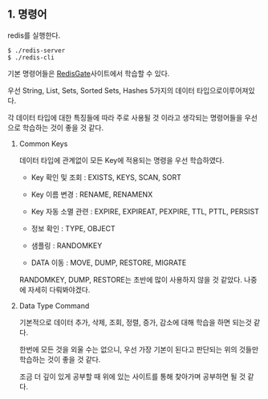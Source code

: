 ## 1. 명령어

redis를 실행한다.

    $ ./redis-server
    $ ./redis-cli

기본 명령어들은 [RedisGate](http://redisgate.kr/redis/introduction/redis_intro.php)사이트에서 학습할 수 있다.

우선 String, List, Sets, Sorted Sets, Hashes 5가지의 데이터 타입으로이루어져있다.

각 데이터 타입에 대한 특징들에 따라 주로 사용될 것 이라고 생각되는 명령어들을 우선으로 학습하는 것이 좋을 것 같다.

1. Common Keys

    데이터 타입에 관계없이 모든 Key에 적용되는 명령을 우선 학습하였다.

    - Key 확인 및 조회 : EXISTS, KEYS, SCAN, SORT

    - Key 이름 변경 : RENAME, RENAMENX

    - Key 자동 소멸 관련 : EXPIRE, EXPIREAT, PEXPIRE, TTL, PTTL, PERSIST

    - 정보 확인 : TYPE, OBJECT

    - 샘플링 : RANDOMKEY

    - DATA 이동 : MOVE, DUMP, RESTORE, MIGRATE

    RANDOMKEY, DUMP, RESTORE는 초반에 많이 사용하지 않을 것 같았다. 나중에 자세히 다뤄봐야겠다.

2. Data Type Command

    기본적으로 데이터 추가, 삭제, 조회, 정렬, 증가, 감소에 대해 학습을 하면 되는것 같다.

    한번에 모든 것을 외울 수는 없으니, 우선 가장 기본이 된다고 판단되는 위의 것들만 학습하는 것이 좋을 것 같다.

    조금 더 깊이 있게 공부할 때 위에 있는 사이트를 통해 찾아가며 공부하면 될 것 같다.